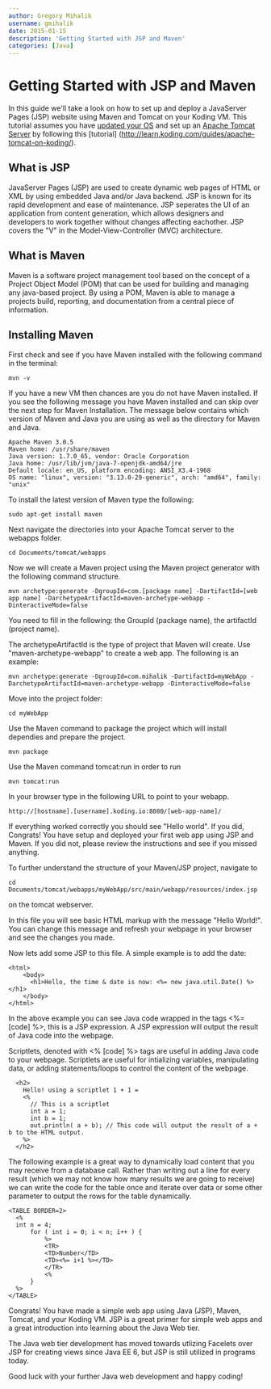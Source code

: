 ```yaml
---
author: Gregory Mihalik
username: gmihalik
date: 2015-01-15
description: 'Getting Started with JSP and Maven'
categories: [Java]
---
```


# Getting Started with JSP and Maven

In this guide we'll take a look on how to set up and deploy a JavaServer Pages (JSP) website using Maven and Tomcat on your Koding VM. 
This tutorial assumes you have [updated your OS](http://learn.koding.com/guides/upgrading-your-vm/) and 
set up an [Apache Tomcat Server](http://tomcat.apache.org/) by following this [tutorial] (http://learn.koding.com/guides/apache-tomcat-on-koding/).

## What is JSP

JavaServer Pages (JSP) are used to create dynamic web pages of HTML or XML by using embedded Java and/or Java backend. 
JSP is known for its rapid development and ease of maintenance. JSP seperates the UI of an application from
content generation, which allows designers and developers to work together without changes affecting eachother. JSP covers the "V" in the Model-View-Controller (MVC) architecture. 

## What is Maven

Maven is a software project management tool based on the concept of a Project Object Model (POM) that can be used for building and managing any java-based project. 
By using a POM, Maven is able to manage a projects build, reporting, and documentation from a central piece of information.

## Installing Maven

First check and see if you have Maven installed with the following command in the terminal:

```
mvn -v
```
If you have a new VM then chances are you do not have Maven installed. If you see the following message you have Maven installed and can skip over the next step for Maven Installation. The message below contains which version of Maven and Java you are using as well as the directory for Maven and Java.

```
Apache Maven 3.0.5
Maven home: /usr/share/maven
Java version: 1.7.0_65, vendor: Oracle Corporation
Java home: /usr/lib/jvm/java-7-openjdk-amd64/jre
Default locale: en_US, platform encoding: ANSI_X3.4-1968
OS name: "linux", version: "3.13.0-29-generic", arch: "amd64", family: "unix"
```
To install the latest version of Maven type the following:
```
sudo apt-get install maven
```
Next navigate the directories into your Apache Tomcat server to the webapps folder.
```
cd Documents/tomcat/webapps
```

Now we will create a Maven project using the Maven project generator with the following command structure. 
```
mvn archetype:generate -DgroupId=com.[package name] -DartifactId=[web app name] -DarchetypeArtifactId=maven-archetype-webapp -DinteractiveMode=false
```
You need to fill in the following: the GroupId (package name), the artifactId (project name).

The archetypeArtifactId is the type of project that Maven will create. Use "maven-archetype-webapp" to create a web app.
The following is an example:
```
mvn archetype:generate -DgroupId=com.mihalik -DartifactId=myWebApp -DarchetypeArtifactId=maven-archetype-webapp -DinteractiveMode=false     
```

Move into the project folder:
```
cd myWebApp
```

Use the Maven command to package the project which will install dependies and prepare the project.
```
mvn package
```

Use the Maven command tomcat:run in order to run 
```
mvn tomcat:run
```

In your browser type in the following URL to point to your webapp.
```
http://[hostname].[username].koding.io:8080/[web-app-name]/
```

If everything worked correctly you should see "Hello world". If you did, Congrats! You have setup and deployed your first web app using JSP and Maven.
If you did not, please review the instructions and see if you missed anything.

To further understand the structure of your Maven/JSP project, navigate to 
```
cd Documents/tomcat/webapps/myWebApp/src/main/webapp/resources/index.jsp
```
on the tomcat webserver.

In this file you will see basic HTML markup with the message "Hello World!". 
You can change this message and refresh your webpage in your browser and see the changes you made.

Now lets add some JSP to this file. A simple example is to add the date:
```
<html>
    <body>
      <h1>Hello, the time & date is now: <%= new java.util.Date() %></h1>
    </body>
</html>
```

In the above example you can see Java code wrapped in the tags <%= [code] %>, this is a JSP expression. A JSP expression will output the result of Java code into the webpage. 

Scriptlets, denoted with <% [code] %> tags are useful in adding Java code to your webpage. Scriptlets are useful for intializing variables, manipulating data, or adding statements/loops to control the content of the webpage.

```
  <h2>
    Hello! using a scriptlet 1 + 1 = 
    <%
      // This is a scriptlet
      int a = 1;
      int b = 1;
      out.println( a + b); // This code will output the result of a + b to the HTML output.
    %>
  </h2>
```

The following example is a great way to dynamically load content that you may receive from a database call. Rather than writing out a line for every result (which we may not know how many results we are going to receive) we can write the code for the table once and iterate over data or some other parameter to output the rows for the table dynamically.

```
<TABLE BORDER=2>
  <%
  int n = 4;
      for ( int i = 0; i < n; i++ ) {
          %>
          <TR>
          <TD>Number</TD>
          <TD><%= i+1 %></TD>
          </TR>
          <%
      }
  %>
</TABLE>
```

Congrats! You have made a simple web app using Java (JSP), Maven, Tomcat, and your Koding VM. JSP is a great primer for simple web apps and a great introduction into learning about the Java Web tier.

The Java web tier development has moved towards utlizing Facelets over JSP for creating views since Java EE 6, but JSP is still utilized in programs today. 

Good luck with your further Java web development and happy coding! 
